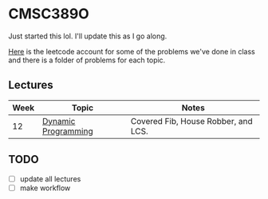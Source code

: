 # CMSC389O

Just started this lol. I'll update this as I go along.

[Here](https://leetcode.com/cmsc389o/) is the leetcode account for some of the problems we've done in class and there is a folder of problems for each topic.

## Lectures

| Week | Topic | Notes |
| ------- | -------- | ------ |
| 12 | [Dynamic Programming](dp/README.md) | Covered Fib, House Robber, and LCS.

## TODO

- [ ] update all lectures
- [ ] make workflow
